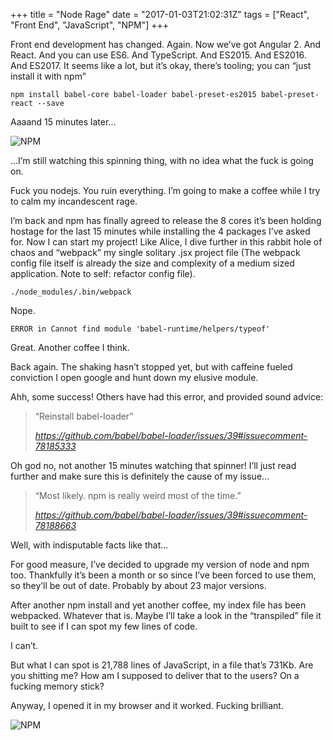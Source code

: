 +++
title = "Node Rage"
date = "2017-01-03T21:02:31Z"
tags = ["React", "Front End", "JavaScript", "NPM"]
+++

Front end development has changed. Again. Now we’ve got Angular 2. And React. And you can use ES6. And TypeScript. And ES2015. And ES2016. And ES2017. It seems like a lot, but it’s okay, there’s tooling; you can “just install it with npm”

    npm install babel-core babel-loader babel-preset-es2015 babel-preset-react --save

Aaaand 15 minutes later...

![NPM](/images/node-rage/npm-terminal.png)

...I’m still watching this spinning thing, with no idea what the fuck is going on.

Fuck you nodejs. You ruin everything. I’m going to make a coffee while I try to calm my incandescent rage.

I’m back and npm has finally agreed to release the 8 cores it’s been holding hostage for the last 15 minutes while installing the 4 packages I’ve asked for. Now I can start my project! Like Alice, I dive further in this rabbit hole of chaos and “webpack” my single solitary .jsx project file (The webpack config file itself is already the size and complexity of a medium sized application. Note to self: refactor config file). 

    ./node_modules/.bin/webpack

Nope.

    ERROR in Cannot find module 'babel-runtime/helpers/typeof'

Great. Another coffee I think.

Back again. The shaking hasn’t stopped yet, but with caffeine fueled conviction I open google and hunt down my elusive module.

Ahh, some success! Others have had this error, and provided sound advice:

> “Reinstall babel-loader”
>
> *https://github.com/babel/babel-loader/issues/39#issuecomment-78185333*

Oh god no, not another 15 minutes watching that spinner! I’ll just read further and make sure this is definitely the cause of my issue...

> “Most likely. npm is really weird most of the time.”
>
> *https://github.com/babel/babel-loader/issues/39#issuecomment-78188663*

Well, with indisputable facts like that...

For good measure, I’ve decided to upgrade my version of node and npm too. Thankfully it’s been a month or so since I’ve been forced to use them, so they’ll be out of date. Probably by about 23 major versions.

After another npm install and yet another coffee, my index file has been webpacked. Whatever that is. Maybe I’ll take a look in the “transpiled” file it built to see if I can spot my few lines of code.

I can’t. 

But what I can spot is 21,788 lines of JavaScript, in a file that’s 731Kb. Are you shitting me? How am I supposed to deliver that to the users? On a fucking memory stick?

Anyway, I opened it in my browser and it worked. Fucking brilliant.


![NPM](/images/node-rage/todo-app-shot.png)


